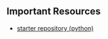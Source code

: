 ## Important Resources

- [starter repository (python)](https://github.com/gh-training/gh-app-starter-python)
